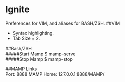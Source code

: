 Ignite
======
Preferences for VIM, and aliases for BASH/ZSH.
##VIM
* Syntax highlighting.  
* Tab Size = 2.  

##Bash/ZSH  
#####Start Mamp
    $ mamp-serve    
#####Stop Mamp
    $ mamp-stop  

##MAMP Links  
    Port: 8888 
    MAMP Home: 127.0.0.1:8888/MAMP/

